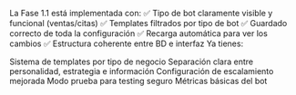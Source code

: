 La Fase 1.1 está implementada con:
✅ Tipo de bot claramente visible y funcional (ventas/citas)
✅ Templates filtrados por tipo de bot
✅ Guardado correcto de toda la configuración
✅ Recarga automática para ver los cambios
✅ Estructura coherente entre BD e interfaz
Ya tienes:

Sistema de templates por tipo de negocio
Separación clara entre personalidad, estrategia e información
Configuración de escalamiento mejorada
Modo prueba para testing seguro
Métricas básicas del bot